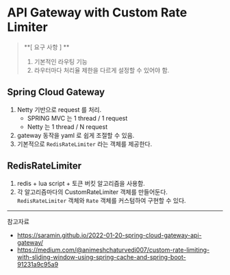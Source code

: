 # API Gateway with Custom Rate Limiter

> **[ 요구 사항 ] **
> 1. 기본적인 라우팅 기능
> 2. 라우터마다 처리율 제한을 다르게 설정할 수 있어야 함.


## Spring Cloud Gateway
1. Netty 기반으로 request 를 처리.
   - SPRING MVC 는 1 thread / 1 request
   - Netty 는 1 thread / N request
2. gateway 동작을 yaml 로 쉽게 조절할 수 있음.
3. 기본적으로 `RedisRateLimiter` 라는 객체를 제공한다.


## RedisRateLimiter
1. redis + lua script + 토큰 버킷 알고리즘을 사용함.
2. 각 알고리즘마다의 CustomRateLimiter 객체를 만들어둔다.   
`RedisRateLimiter` 객체와 `Rate` 객체를 커스텀하여 구현할 수 있다.


---
참고자료
- https://saramin.github.io/2022-01-20-spring-cloud-gateway-api-gateway/
- https://medium.com/@animeshchaturvedi007/custom-rate-limiting-with-sliding-window-using-spring-cache-and-spring-boot-91231a9c95a9